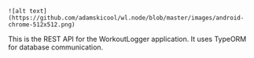 

```
![alt text](https://github.com/adamskicool/wl.node/blob/master/images/android-chrome-512x512.png)
```

This is the REST API for the WorkoutLogger application. It uses TypeORM for database communication.

